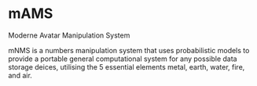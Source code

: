 # mAMS
Moderne Avatar Manipulation System

mNMS is a numbers manipulation system that uses probabilistic models to provide a portable general computational system for any possible data storage deices, utilising the 5 essential elements metal, earth, water, fire, and air. 

